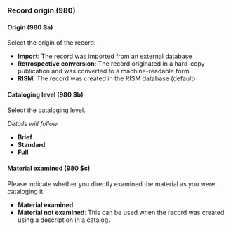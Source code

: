 ### Record origin (980)

#### Origin (980 $a)

Select the origin of the record:

- **Import**: The record was imported from an external database
- **Retrospective conversion**: The record originated in a hard-copy publication and was converted to a machine-readable form
- **RISM**: The record was created in the RISM database (default)

#### Cataloging level (980 $b)

Select the cataloging level.

_Details will follow._

- **Brief**
- **Standard**
- **Full**

#### Material examined (980 $c)

Please indicate whether you directly examined the material as you were cataloging it.

- **Material examined**
- **Material not examined**: This can be used when the record was created using a description in a catalog.
